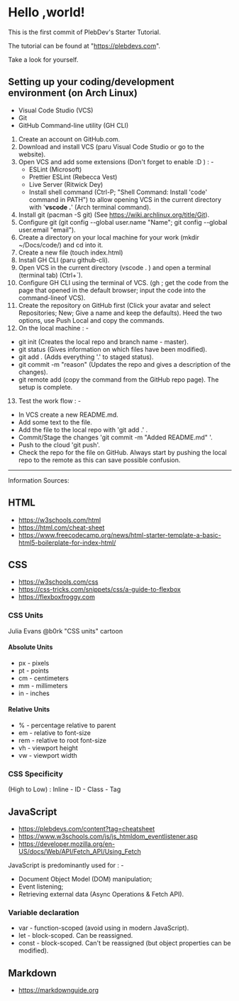 # Hello ,world!

This is the first commit of PlebDev's Starter Tutorial.

The tutorial can be found at "https://plebdevs.com".

Take a look for yourself.

## Setting up your coding/development environment (on Arch Linux)
* Visual Code Studio (VCS)
* Git
* GitHub Command-line utility (GH CLI)
1. Create an account on GitHub.com.
2. Download and install VCS (paru Visual Code Studio or go to the website).
3. Open VCS and add some extensions (Don't forget to enable :D ) : -
   * ESLint (Microsoft)
   * Prettier ESLint (Rebecca Vest)
   * Live Server (Ritwick Dey)
   * Install shell command (Ctrl-P; "Shell Command: Install 'code' command in PATH") to allow opening VCS in the current directory with '**vscode .**' (Arch terminal command).
4. Install git (pacman -S git) (See https://wiki.archlinux.org/title/Git).
5. Configure git (git config --global user.name "Name"; git config --global user.email "email").
6. Create a directory on your local machine for your work (mkdir ~/Docs/code/) and cd into it.
7. Create a new file (touch index.html)
8. Install GH CLI (paru github-cli).
9. Open VCS in the current directory (vscode . ) and open a terminal (terminal tab) (Ctrl+`).
10. Configure GH CLI using the terminal of VCS. (gh ; get the code from the page that opened in the default browser; input the code into the command-lineof VCS).
11. Create the repository on GitHub first (Click your avatar and select Repositories; New; Give a name and keep the defaults). Heed the two options, use Push Local and copy the commands.
12. On the local machine : -
* git init (Creates the local repo and branch name - master).
* git status (Gives information on which files have been modified).
* git add . (Adds everything '.' to staged status).
* git commit -m "reason" (Updates the repo and gives a description of the changes).
* git remote add (copy the command from the GitHub repo page).
The setup is complete.
13. Test the work flow : -
- In VCS create a new README.md.
- Add some text to the file.
- Add the file to the local repo with 'git add .' .
- Commit/Stage the changes 'git commit -m "Added README.md" '.
- Push to the cloud 'git push'.
- Check the repo for the file on GitHub.
Always start by pushing the local repo to the remote as this can save possible confusion.

---

Information Sources:
## HTML
* https://w3schools.com/html
* https://html.com/cheat-sheet
* https://www.freecodecamp.org/news/html-starter-template-a-basic-html5-boilerplate-for-index-html/

## CSS
* https://w3schools.com/css
* https://css-tricks.com/snippets/css/a-guide-to-flexbox
* https://flexboxfroggy.com
### CSS Units
Julia Evans @b0rk "CSS units" cartoon
#### Absolute Units
* px - pixels
* pt - points
* cm - centimeters
* mm - millimeters
* in - inches
#### Relative Units
* % - percentage relative to parent
* em - relative to font-size
* rem - relative to root font-size
* vh - viewport height
* vw - viewport width
### CSS Specificity
 (High to Low) : Inline - ID - Class - Tag

## JavaScript
* https://plebdevs.com/content?tag=cheatsheet
* https://www.w3schools.com/js/js_htmldom_eventlistener.asp
* https://developer.mozilla.org/en-US/docs/Web/API/Fetch_API/Using_Fetch

JavaScript is predominantly used for : -
* Document Object Model (DOM) manipulation;
* Event listening;
* Retrieving external data (Async Operations & Fetch API).
### Variable declaration
* var - function-scoped (avoid using in modern JavaScript).
* let - block-scoped. Can be reassigned.
* const - block-scoped. Can't be reassigned (but object properties can be modified).


## Markdown
* https://markdownguide.org
